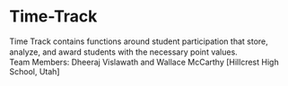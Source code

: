 # Time-Track
Time Track contains functions around student participation that store, analyze, and award students with the necessary point values.　　　　　　　　　　　　　　　　　　　　　　　　　　　　　　　　　　　　　　　　　　　　　　　　Team Members: Dheeraj Vislawath and Wallace McCarthy [Hillcrest High School, Utah]
